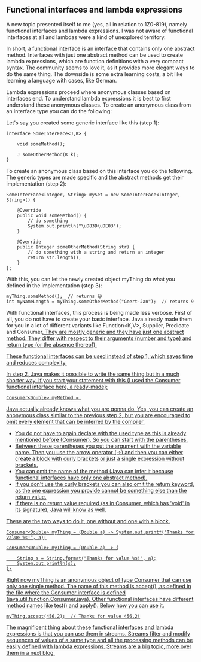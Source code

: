 ## Functional interfaces and lambda expressions

A new topic presented itself to me (yes, all in relation to 1Z0-819), namely functional interfaces and lambda expressions. I was not aware of functional interfaces at all and lambdas were a kind of unexplored territory.

In short, a functional interface is an interface that contains only one abstract method. Interfaces with just one abstract method can be used to create lambda expressions, which are function definitions with a very compact syntax. The community seems to love it, as it provides more elegant ways to do the same thing. The downside is some extra learning costs, a bit like learning a language with cases, like German.

Lambda expressions proceed where anonymous classes based on interfaces end. To understand lambda expressions it is best to first understand these anonymous classes. To create an anonymous class from an interface type you can do the following:

Let's say you created some generic interface like this (step 1):

```
interface SomeInterFace<J,K> {
    
    void someMethod();
    
    J someOtherMethod(K k);
}
```

To create an anonymous class based on this interface you do the following. The generic types are made specific and the abstract methods get their implementation (step 2):

```
SomeInterFace<Integer, String> mySet = new SomeInterFace<Integer, String>() {

    @Override
    public void someMethod() {
        // do something
        System.out.println("\uD83D\uDE03");
    }

    @Override
    public Integer someOtherMethod(String str) {
        // do something with a string and return an integer
        return str.length();
    }
};
```

With this, you can let the newly created object myThing do what you defined in the implementation (step 3):

```
myThing.someMethod();  // returns 😃
int myNameLength = myThing.someOtherMethod("Geert-Jan");  // returns 9
```

With functional interfaces, this process is being made less verbose. First of all, you do not have to create your basic interface. Java already made them for you in a lot of different variants like Function<K,V>, Supplier<K>, Predicate<R> and Consumer<U>. They are mostly generic and they have just one abstract method. They differ with respect to their arguments (number and type) and return type (or the absence thereof). 

These functional interfaces can be used instead of step 1, which saves time and reduces complexity.

In step 2, Java makes it possible to write the same thing but in a much shorter way. If you start your statement with this (I used the Consumer<K> functional interface here, a ready-made):

```
Consumer<Double> myMethod = 
```

Java actually already knows what you are gonna do. Yes, you can create an anonymous class similar to the previous step 2, but you are encouraged to omit every element that can be inferred by the compiler. 
- You do not have to again declare <new InterFaceName> with the used type as this is already mentioned before (Consumer<Double>). So you can start with the parentheses. 
- Between these parentheses you put the argument with the variable name. Then you use the arrow operator (->) and then you can either create a block with curly brackets or just a single expression without brackets. 
- You can omit the name of the method (Java can infer it because functional interfaces have only one abstract method). 
- If you don't use the curly brackets you can also omit the return keyword, as the one expression you provide cannot be something else than the return value. 
- If there is no return value required (as in Consumer, which has 'void' in its signature), Java will know as well.

These are the two ways to do it, one without and one with a block.

```
Consumer<Double> myThing = (Double a) -> System.out.printf("Thanks for value %s!", a);
```

```
Consumer<Double> myThing = (Double a) -> {

    String s = String.format("Thanks for value %s!", a);
    System.out.println(s);
};
```

Right now myThing is an anonymous object of type Consumer that can use only one single method. The name of this method is accept(), as defined in the file where the Consumer interface is defined (java.util.function.Consumer.java). Other functional interfaces have different method names like test() and apply(). Below how you can use it.

```
myThing.accept(456.2);  // Thanks for value 456.2!
```

The magnificent thing about these functional interfaces and lambda expressions is that you can use them in streams. Streams filter and modify sequences of values of a same type and all the processing methods can be easily defined with lambda expressions. Streams are a big topic, more over them in a next blog.











